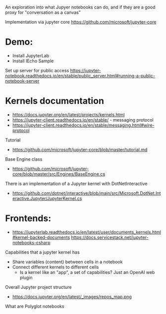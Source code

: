 An exploration into what Jupyer notebooks can do, and if they are a good proxy for "conversation as a canvas"

Implementation via jupyter core
https://github.com/microsoft/jupyter-core

# Demo:

- Install JupyterLab
- Install IEcho Sample

Set up server for public access
https://jupyter-notebook.readthedocs.io/en/stable/public_server.html#running-a-public-notebook-server

# Kernels documentation
- https://docs.jupyter.org/en/latest/projects/kernels.html
- https://jupyter-client.readthedocs.io/en/stable/ - messaging protocol
- https://jupyter-client.readthedocs.io/en/stable/messaging.html#wire-protocol

Tutorial
- https://github.com/microsoft/jupyter-core/blob/master/tutorial.md

Base Engine class
- https://github.com/microsoft/jupyter-core/blob/master/src/Engines/BaseEngine.cs

There is an implementation of a Jupyter kernel with DotNetInteractive
- https://github.com/dotnet/interactive/blob/main/src/Microsoft.DotNet.Interactive.Jupyter/JupyterKernel.cs


# Frontends:
- https://jupyterlab.readthedocs.io/en/latest/user/documents_kernels.html#kernel-backed-documents
https://docs.servicestack.net/jupyter-notebooks-csharp


Capabilities that a jupyter kernel has
- Share variables (content) between cells in a notebook
- Connect different kernels to different cells
  - Is a kernel like an "app", a set of capabilities? Just an OpenAI web plugin

Overall Jupyter project structure
- https://docs.jupyter.org/en/latest/_images/repos_map.png

What are Polyglot notebooks
